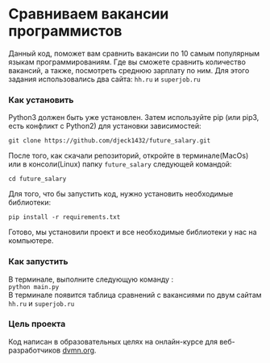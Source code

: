 # Сравниваем вакансии программистов

Данный код, поможет вам сравнить вакансии по 10 самым популярным языкам программированиям. Где вы сможете сравнить количество 
вакансий, а также, посмотреть среднюю зарплату по ним. Для этого задания использовались два сайта: ```hh.ru``` и ```superjob.ru```

### Как установить

Python3 должен быть уже установлен. Затем используйте pip (или pip3, есть конфликт с Python2) для установки зависимостей:<br>

```git clone https://github.com/djeck1432/future_salary.git ```

После того, как скачали репозиторий, откройте в терминале(MacOs) или в консоли(Linux) папку ```future_salary``` следующей командой:<br>

```cd future_salary```

Для того, что бы запустить код, нужно установить необходимые библиотеки:<br>

```pip install -r requirements.txt ```

Готово, мы установили проект и все необходимые библиотеки у нас на компьютере.

### Как запустить 

В терминале, выполните следующую команду : 
<br>
``` python main.py ``` 
<br>
В терминале появится таблица сравнений с вакансиями по двум сайтам  ```hh.ru``` и ```superjob.ru```


### Цель проекта

Код написан в образовательных целях на онлайн-курсе для веб-разработчиков [dvmn.org](https://dvmn.org/).
